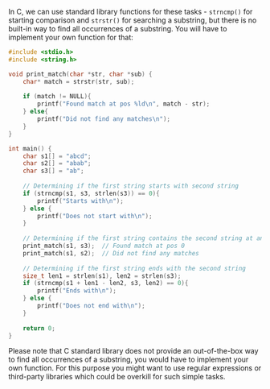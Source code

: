 In C, we can use standard library functions for these tasks - `strncmp()` for starting comparison and `strstr()` for searching a substring, but there is no built-in way to find all occurrences of a substring. You will have to implement your own function for that:

```c
#include <stdio.h>
#include <string.h>

void print_match(char *str, char *sub) {
    char* match = strstr(str, sub);
    
    if (match != NULL){
        printf("Found match at pos %ld\n", match - str);
    } else{
        printf("Did not find any matches\n");
    }
}

int main() {
    char s1[] = "abcd";
    char s2[] = "abab";
    char s3[] = "ab";
    
    // Determining if the first string starts with second string
    if (strncmp(s1, s3, strlen(s3)) == 0){
        printf("Starts with\n");
    } else {
        printf("Does not start with\n");
    }
    
    // Determining if the first string contains the second string at any location
    print_match(s1, s3);  // Found match at pos 0
    print_match(s1, s2);  // Did not find any matches
    
    // Determining if the first string ends with the second string
    size_t len1 = strlen(s1), len2 = strlen(s3);
    if (strncmp(s1 + len1 - len2, s3, len2) == 0){
        printf("Ends with\n");
    } else {
        printf("Does not end with\n");
    }
    
    return 0;
}
```
Please note that C standard library does not provide an out-of-the-box way to find all occurrences of a substring, you would have to implement your own function. For this purpose you might want to use regular expressions or third-party libraries which could be overkill for such simple tasks.

